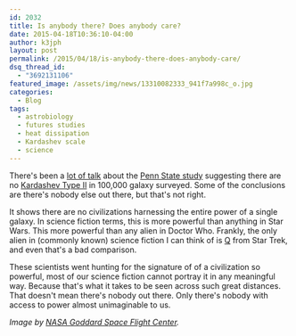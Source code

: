 ```yaml
---
id: 2032
title: Is anybody there? Does anybody care?
date: 2015-04-18T10:36:10-04:00
author: k3jph
layout: post
permalink: /2015/04/18/is-anybody-there-does-anybody-care/
dsq_thread_id:
  - "3692131106"
featured_image: /assets/img/news/13310082333_941f7a998c_o.jpg
categories:
  - Blog
tags:
  - astrobiology
  - futures studies
  - heat dissipation
  - Kardashev scale
  - science
---
```

There's been a [lot of talk](http://www.iflscience.com/space/study-100000-galaxies-fails-find-advanced-alien-civilizations) about the [Penn State study](http://iopscience.iop.org/0067-0049/217/2/25/article) suggesting there are no [Kardashev Type II](http://iopscience.iop.org/0067-0049/217/2/25/article) in 100,000 galaxy surveyed.  Some of the conclusions are there's nobody else out there, but that's not right.  

It shows there are no civilizations harnessing the entire power of a single galaxy.  In science fiction terms, this is more powerful than anything in Star Wars.  This more powerful than any alien in Doctor Who.  Frankly, the only alien in (commonly known) science fiction I can think of is [Q](http://en.memory-alpha.org/wiki/Q) from Star Trek, and even that's a bad comparison.  

These scientists went hunting for the signature of of a civilization so powerful, most of our science fiction cannot portray it in any meaningful way.  Because that's what it takes to be seen across such great distances.  That doesn't mean there's nobody out there.  Only there's nobody with access to power almost unimaginable to us.

_Image by [NASA Goddard Space Flight Center](https://www.flickr.com/photos/gsfc/13310082333)._
